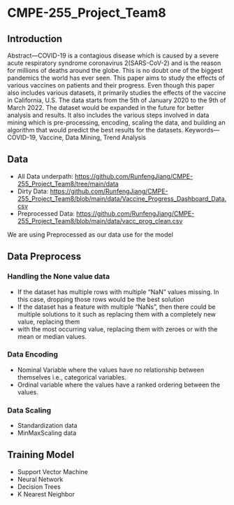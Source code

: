 # CMPE-255_Project_Team8
## Introduction
Abstract—COVID-19 is a contagious disease which is caused by a severe acute respiratory syndrome coronavirus 2(SARS-CoV-2) and is the reason for millions of deaths around the globe. This is no doubt one of the biggest pandemics the world has ever seen. This paper aims to study the effects of various vaccines on patients and their progress. Even though this paper also includes various datasets, it primarily studies the effects of the vaccine in California, U.S. The data starts from the 5th of January 2020 to the 9th of March 2022. The dataset would be expanded in the future for better analysis and results. It also includes the various steps involved in data mining which is pre-processing, encoding, scaling the data, and building an algorithm that would predict the best results for the datasets.
Keywords—COVID-19, Vaccine, Data Mining, Trend Analysis

## Data
- All Data underpath: https://github.com/RunfengJiang/CMPE-255_Project_Team8/tree/main/data
- Dirty Data: https://github.com/RunfengJiang/CMPE-255_Project_Team8/blob/main/data/Vaccine_Progress_Dashboard_Data.csv
- Preprocessed Data: https://github.com/RunfengJiang/CMPE-255_Project_Team8/blob/main/data/vacc_prog_clean.csv

We are using Preprocessed as our data use for the model

## Data Preprocess
### Handling the None value data
- If the dataset has multiple rows with multiple “NaN” values missing. In this case, dropping those rows would be the best solution
- If the dataset has a feature with multiple “NaNs”, then there could be multiple solutions to it such as replacing them with a completely new value, replacing them 
- with the most occurring value, replacing them with zeroes or with the mean or median values.
### Data Encoding
- Nominal Variable where the values have no relationship between themselves i.e., categorical variables.
- Ordinal variable where the values have a ranked ordering between the values.
### Data Scaling
- Standardization data
- MinMaxScaling data

## Training Model
- Support Vector Machine
- Neural Network
- Decision Trees
- K Nearest Neighbor

